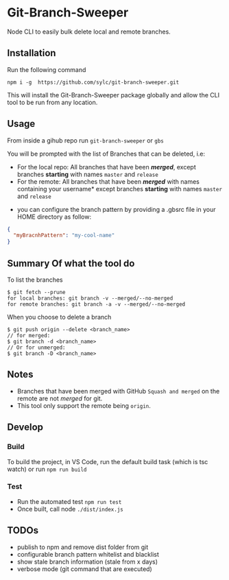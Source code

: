 # Git-Branch-Sweeper

Node CLI to easily bulk delete local and remote branches.

## Installation

Run the following command

```
npm i -g  https://github.com/sylc/git-branch-sweeper.git
```

This will install the Git-Branch-Sweeper package globally and allow the CLI tool to be run from any location.

## Usage

From inside a gihub repo run `git-branch-sweeper` or `gbs`

You will be prompted with the list of Branches that can be deleted, i.e:

- For the local repo: All branches that have been _**merged**_, except branches **starting** with names `master` and `release`
- For the remote: All branches that have been _**merged**_ with names containing your username\* except branches **starting** with names `master` and `release`

* you can configure the branch pattern by providing a .gbsrc file in your HOME directory as follow:

```json
{
  "myBracnhPattern": "my-cool-name"
}
```

## Summary Of what the tool do

To list the branches

```
$ git fetch --prune
for local branches: git branch -v --merged/--no-merged
for remote branches: git branch -a -v --merged/--no-merged
```

When you choose to delete a branch

```
$ git push origin --delete <branch_name>
// for merged:
$ git branch -d <branch_name>
// Or for unmerged:
$ git branch -D <branch_name>
```

## Notes

- Branches that have been merged with GitHub `Squash and merged` on the remote are not _merged_ for git.
- This tool only support the remote being `origin`.

## Develop

### Build

To build the project, in VS Code, run the default build task (which is tsc watch)
or run `npm run build`

### Test

- Run the automated test `npm run test`
- Once built, call node `./dist/index.js`

## TODOs

- publish to npm and remove dist folder from git
- configurable branch pattern whitelist and blacklist
- show stale branch information (stale from x days)
- verbose mode (git command that are executed)
